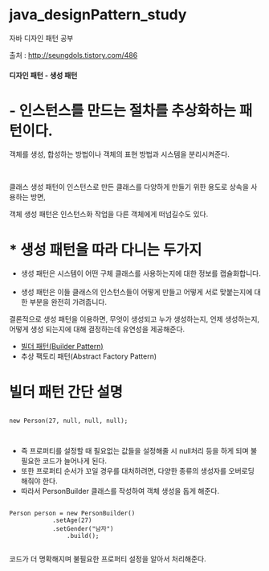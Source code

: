 # java_designPattern_study
자바 디자인 패턴 공부


출처 : <a href="http://seungdols.tistory.com/486">http://seungdols.tistory.com/486</a>

<h4>디자인 패턴 - 생성 패턴</h>

<h1>- 인스턴스를 만드는 절차를 추상화하는 패턴이다.</h1>
<p> 객체를 생성, 합성하는 방법이나 객체의 표현 방법과 시스템을 분리시켜준다.</p>
<br/>
<p>클래스 생성 패턴이 인스턴스로 만든 클래스를 다양하게 만들기 위한 용도로 상속을 사용하는 방면,</p>
<p>객체 생성 패턴은 인스턴스화 작업을 다른 객체에게 떠넘길수도 있다.</p>


<h1>* 생성 패턴을 따라 다니는 두가지</h1>
<ul>
  <li>생성 패턴은 시스템이 어떤 구체 클래스를 사용하는지에 대한 정보를 캡슐화합니다.</li>
  <br/>
  <li>생성 패턴은 이들 클래스의 인스턴스들이 어떻게 만들고 어떻게 서로 맞붙는지에 대한 부분을 완전히 가려줍니다.</li>
</ul>


<p>결론적으로 생성 패턴을 이용하면, 무엇이 생성되고 누가 생성하는지, 언제 생성하는지, 어떻게 생성 되는지에 대해 결정하는데 유연성을 제공해준다.</p>

<ul>
  <li>
    <a href="https://github.com/korbuno/java_designPattern_study/tree/master/src/creationalPattern/builderPattern">
      빌더 패턴(Builder Pattern)
    </a>
  </li>
  <li>추상 팩토리 패턴(Abstract Factory Pattern)</li>
</ul>


<h1> 빌더 패턴 간단 설명 </h1>
<pre><code>
new Person(27, null, null, null);

</code></pre>
<ul>
  <li>즉 프로퍼티를 설정할 때 필요없는 값들을 설정해줄 시 null처리 등을 하게 되며 불필요한 코드가 늘어나게 된다.</li>
	<li>또한 프로퍼티 순서가 꼬일 경우를 대처하려면, 다양한 종류의 생성자를 오버로딩 해줘야 한다.</li>
  <li>따라서 PersonBuilder 클래스를 작성하여 객체 생성을 돕게 해준다.</li>
</ul>

<pre><code>
Person person = new PersonBuilder()
			.setAge(27)
			.setGender("남자")
        		.build();
			
</code></pre>

<p>코드가 더 명확해지며 불필요한 프로퍼티 설정을 알아서 처리해준다.</p>
